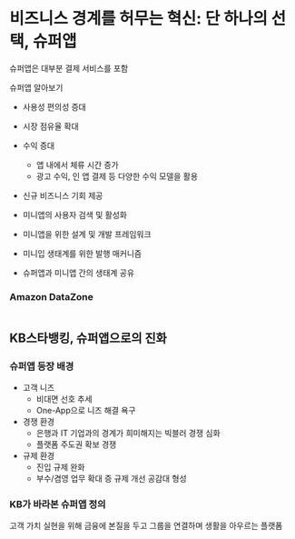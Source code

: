 # 비즈니스 경계를 허무는 혁신: 단 하나의 선택, 슈퍼앱
슈퍼앱은 대부분 결제 서비스를 포함

슈퍼앱 알아보기
* 사용성 편의성 증대
* 시장 점유율 확대
* 수익 증대
  * 앱 내에서 체류 시간 증가
  * 광고 수익, 인 앱 결제 등 다양한 수익 모델을 활용
* 신규 비즈니스 기회 제공


* 미니앱의 사용자 검색 및 활성화
* 미니앱을 위한 설계 및 개발 프레임워크
* 미니입 생태계를 위한 발행 매커니즘
* 슈퍼앱과 미니앱 간의 생태계 공유

### Amazon DataZone
![]()

## KB스타뱅킹, 슈퍼앱으로의 진화
### 슈퍼앱 등장 배경
* 고객 니즈
  * 비대면 선호 추세
  * One-App으로 니즈 해결 욕구
* 경쟁 환경
  * 은행과 IT 기업과의 경계가 희미해지는 빅블러 경쟁 심화
  * 플랫폼 주도권 확보 경쟁
* 규제 환경
  * 진입 규제 완화
  * 부수/겸영 업무 확대 증 규제 개선 공감대 형성

### KB가 바라본 슈퍼앱 정의
고객 가치 실현을 위해 금융에 본질을 두고 그룹을 연결하며 생활을 아우르는 플랫폼
![]()